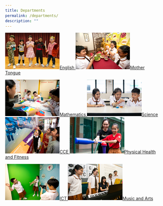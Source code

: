 ```yaml
---
title: Departments
permalink: /departments/
description: ""
---
```

<a href="/departments/english">
<img src="/images/english.jpg"  style="width:35%">English
</a>

<a href="/departments/mother-tongue">
<img src="/images/mothertongue.jpg"  style="width:35%">Mother Tongue
</a>

<p><a href="/departments/mathematics">
<img src="/images/maths.jpg"  style="width:35%">Mathematics
</a>
	
<a href="/departments/science">
<img src="/images/science.jpg"  style="width:35%">Science
</a>

<a href="/departments/cce">
<img src="/images/cce.jpg"  style="width:35%">CCE
</a>

<a href="/departments/physical-health-and-fitness">
<img src="/images/pe.jpg"  style="width:35%">Physical Health and Fitness
</a>
	
<p><a href="/departments/ict">
<img src="/images/ict.jpg"  style="width:35%">ICT
</a>

<a href="/departments/music-and-arts">
<img src="/images/artmusic.jpg"  style="width:35%">Music and Arts
</a>